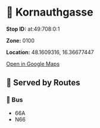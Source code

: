 # 🚉 Kornauthgasse


**Stop ID:** at:49:708:0:1

**Zone:** 0100

**Location:** 48.1609316, 16.36677447

[Open in Google Maps](https://www.google.com/maps?q=48.1609316,16.36677447)

## 🚆 Served by Routes

### 🚌 Bus
- 66A
- N66